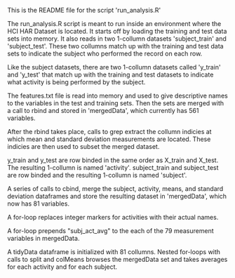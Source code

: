 This is the README file for the script 'run_analysis.R'

The run_analysis.R script is meant to run inside an environment 
where the HCI HAR Dataset is located. It starts off by loading 
the training and test data sets into memory. It also reads in 
two 1-collumn datasets 'subject_train' and 'subject_test'. These two 
collumns match up with the training and test data sets to indicate
the subject who performed the record on each row. 

Like the subject datasets, there are two 1-collumn datasets called
'y_train' and 'y_test' that match up with the training and test
datasets to indicate what activity is being performed by the subject. 

The features.txt file is read into memory and used to give descriptive 
names to the variables in the test and training sets. Then the sets are 
merged with a call to rbind and stored in 'mergedData', which currently
has 561 variables. 

After the rbind takes place, calls to grep extract the collumn indicies 
at which mean and standard deviation measurements are located. These
indicies are then used to subset the merged dataset.

y_train and y_test are row binded in the same order as X_train and X_test.
The resulting 1-collumn is named 'activity'. subject_train and subject_test 
are row binded and the resulting 1-collumn is named 'subject'.

A series of calls to cbind, merge the subject, activity, means, and standard 
deviation dataframes and store the resulting dataset in 'mergedData', which
now has 81 variables. 

A for-loop replaces integer markers for activities with their actual names. 

A for-loop prepends "subj_act_avg" to the each of the 79 measurement variables 
in mergedData. 

A tidyData dataframe is initialized with 81 collumns. Nested for-loops with calls to 
split and colMeans browses the mergedData set and takes averages for each activity 
and for each subject. 